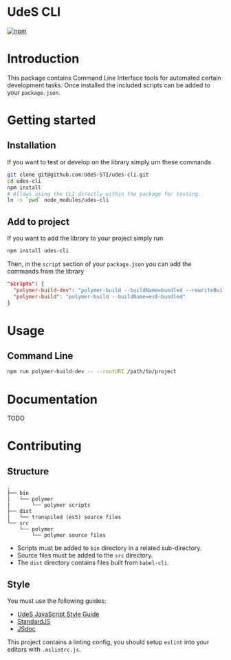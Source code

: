 UdeS CLI
========

[![npm](https://img.shields.io/npm/v/udes-cli.svg?style=flat-square)](https://www.npmjs.com/package/udes-cli)

# Introduction
This package contains Command Line Interface tools for automated certain
development tasks. Once installed the included scripts can be added to your
`package.json`.

# Getting started
## Installation
If you want to test or develop on the library simply urn these commands
```bash
git clone git@github.com:UdeS-STI/udes-cli.git
cd udes-cli
npm install
# Allows using the CLI directly within the package for testing.
ln -s `pwd` node_modules/udes-cli
```

## Add to project
If you want to add the library to your project simply run
```bash
npm install udes-cli
```

Then, in the `script` section of your `package.json` you can add the commands
from the library
```json
"scripts": {
  "polymer-build-dev": "polymer-build --buildName=bundled --rewriteBuildDev",
  "polymer-build": "polymer-build --buildName=es6-bundled"
}
```

# Usage
## Command Line
```bash
npm run polymer-build-dev -- --rootURI /path/to/project
``` 

# Documentation
TODO

# Contributing
## Structure
```
.
├── bin
|   └── polymer
|       └── polymer scripts
├── dist
|   └── transpiled (es5) source files
└── src
    └── polymer
        └── polymer source files
```
* Scripts must be added to `bin` directory in a related sub-directory.
* Source files must be added to the `src` directory.
* The `dist` directory contains files built from `babel-cli`.

## Style
You must use the following guides:
* [UdeS JavaScript Style Guide](https://www.npmjs.com/package/eslint-config-udes)
* [StandardJS](https://standardjs.com/)
* [JSdoc](http://usejsdoc.org/)

This project contains a linting config, you should setup `eslint` into your
editors with `.eslintrc.js`.
